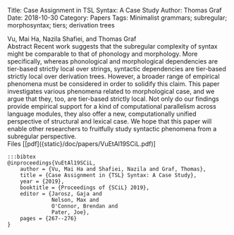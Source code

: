 Title: Case Assignment in TSL Syntax: A Case Study
Author: Thomas Graf
Date: 2018-10-30
Category: Papers
Tags: Minimalist grammars; subregular; morphosyntax; tiers; derivation trees

<div markdown class="authors">
Vu, Mai Ha, Nazila Shafiei, and Thomas Graf
</div>

<div markdown class="abstract">
<span id="abstract-title">Abstract</span>
Recent work suggests that the subregular complexity of syntax might be comparable to that of phonology and morphology.
More specifically, whereas phonological and morphological dependencies are tier-based strictly local over strings, syntactic dependencies are tier-based strictly local over derivation trees.
However, a broader range of empirical phenomena must be considered in order to solidify this claim.
This paper investigates various phenomena related to morphological case, and we argue that they, too, are tier-based strictly local.
Not only do our findings provide empirical support for a kind of computational parallelism across language modules, they also offer a new, computationally unified perspective of structural and lexical case.
We hope that this paper will enable other researchers to fruitfully study syntactic phenomena from a subregular perspective.
</div>

<div markdown class="files">
<span id="files-title">Files</span>
[[pdf]({static}/doc/papers/VuEtAl19SCiL.pdf)]
</div>

~~~
:::bibtex
@inproceedings{VuEtAl19SCiL,
    author = {Vu, Mai Ha and Shafiei, Nazila and Graf, Thomas},
    title = {Case Assignment in {TSL} Syntax: A Case Study},
    year = {2019},
    booktitle = {Proceedings of {SCiL} 2019},
    editor = {Jarosz, Gaja and
              Nelson, Max and
              O'Connor, Brendan and
              Pater, Joe},
    pages = {267--276}
}
~~~
